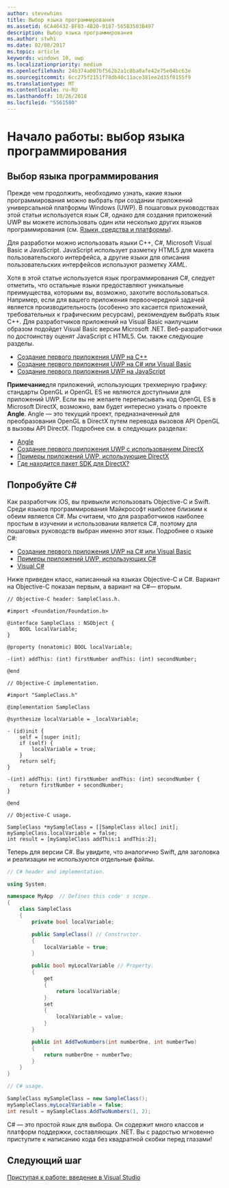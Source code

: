 ```yaml
---
author: stevewhims
title: Выбор языка программирования
ms.assetid: 6CA46432-BF03-4B20-9187-565B3503B497
description: Выбор языка программирования
ms.author: stwhi
ms.date: 02/08/2017
ms.topic: article
keywords: windows 10, uwp
ms.localizationpriority: medium
ms.openlocfilehash: 24b374a007bf562b2a1c8ba0afe42e75e04bc63e
ms.sourcegitcommit: 6cc275f2151f78db40c11ace381ee2d35f0155f9
ms.translationtype: MT
ms.contentlocale: ru-RU
ms.lasthandoff: 10/26/2018
ms.locfileid: "5561580"
---
```

# <a name="getting-started-choosing-a-programming-language"></a>Начало работы: выбор языка программирования


## <a name="choosing-a-programming-language"></a>Выбор языка программирования

Прежде чем продолжить, необходимо узнать, какие языки программирования можно выбрать при создании приложений универсальной платформы Windows (UWP). В пошаговых руководствах этой статьи используется язык C#, однако для создания приложений UWP вы можете использовать один или несколько других языков программирования (см. [Языки, средства и платформы](https://msdn.microsoft.com/library/windows/apps/dn465799)).

Для разработки можно использовать языки C++, C#, Microsoft Visual Basic и JavaScript. JavaScript использует разметку HTML5 для макета пользовательского интерфейса, а другие языки для описания пользовательских интерфейсов используют разметку *XAML*.

Хотя в этой статье используется язык программирования C#, следует отметить, что остальные языки предоставляют уникальные преимущества, которыми вы, возможно, захотите воспользоваться. Например, если для вашего приложения первоочередной задачей является производительность (особенно это касается приложений, требовательных к графическим ресурсам), рекомендуем выбрать язык C++. Для разработчиков приложений на Visual Basic наилучшим образом подойдет Visual Basic версии Microsoft .NET. Веб-разработчики по достоинству оценят JavaScript с HTML5. См. также следующие разделы.

-   [Создание первого приложения UWP на C++](../get-started/create-a-basic-windows-10-app-in-cpp.md)
-   [Создание первого приложения UWP на C# или Visual Basic](../get-started/create-a-hello-world-app-xaml-universal.md)
-   [Создание первого приложения UWP на JavaScript](../get-started/create-a-hello-world-app-js-uwp.md)

**Примечание**для приложений, использующих трехмерную графику: стандарты OpenGL и OpenGL ES не являются доступными для приложений UWP. Если вы не желаете переписывать код OpenGL ES в Microsoft DirectX, возможно, вам будет интересно узнать о проекте **Angle**. Angle — это текущий проект, предназначенный для преобразования OpenGL в DirectX путем перевода вызовов API OpenGL в вызовы API DirectX. Подробнее см. в следующих разделах:
-   [Angle](https://code.google.com/p/angleproject/)
-   [Создание первого приложения UWP с использованием DirectX](https://msdn.microsoft.com/library/windows/apps/br229580)
-   [Примеры приложений UWP, использующие DirectX](http://go.microsoft.com/fwlink/p/?LinkId=263603)
-   [Где находится пакет SDK для DirectX?](https://msdn.microsoft.com/library/windows/desktop/ee663275)

## <a name="giving-c-a-go"></a>Попробуйте C#

Как разработчик iOS, вы привыкли использовать Objective-C и Swift. Среди языков программирования Майкрософт наиболее близким к обеим является C#. Мы считаем, что для разработчиков наиболее простым в изучении и использовании является C#, поэтому для пошаговых руководств выбран именно этот язык. Подробнее о языке C#:

-   [Создание первого приложения UWP на C# или Visual Basic](../get-started/create-a-hello-world-app-xaml-universal.md)
-   [Примеры приложений UWP, использующих C#](http://go.microsoft.com/fwlink/p/?LinkId=263453)
-   [Visual C#](http://go.microsoft.com/fwlink/p/?LinkId=263450)

Ниже приведен класс, написанный на языках Objective-C и C#. Вариант на Objective-C показан первым, а вариант на C#— вторым.

```obj-c
// Objective-C header: SampleClass.h.

#import <Foundation/Foundation.h>

@interface SampleClass : NSObject {
    BOOL localVariable;
}

@property (nonatomic) BOOL localVariable;

-(int) addThis: (int) firstNumber andThis: (int) secondNumber;

@end
```

```obj-c
// Objective-C implementation.

#import "SampleClass.h"

@implementation SampleClass

@synthesize localVariable = _localVariable;

- (id)init {
    self = [super init];
    if (self) {
        localVariable = true;
    }
    return self;
}

-(int) addThis: (int) firstNumber andThis: (int) secondNumber {
    return firstNumber + secondNumber;
}

@end
```

```obj-c
// Objective-C usage.

SampleClass *mySampleClass = [[SampleClass alloc] init];
mySampleClass.localVariable = false;
int result = [mySampleClass addThis:1 andThis:2];
```

Теперь для версии C#. Вы увидите, что аналогично Swift, для заголовка и реализации не используются отдельные файлы.

```csharp
// C# header and implementation.

using System;

namespace MyApp  // Defines this code' s scope.
{
    class SampleClass
    {
        private bool localVariable;

        public SampleClass() // Constructor.
        {
            localVariable = true;
        }

        public bool myLocalVariable // Property.
        {
            get
            {
                return localVariable;
            }
            set
            {
                localVariable = value; 
            }
        }

        public int AddTwoNumbers(int numberOne, int numberTwo)
        {
            return numberOne + numberTwo;
        }        
    }
}
```

```csharp
// C# usage.

SampleClass mySampleClass = new SampleClass();
mySampleClass.myLocalVariable = false;
int result = mySampleClass.AddTwoNumbers(1, 2);
```

C# — это простой язык для выбора. Он содержит много классов и платформ поддержки, составляющих .NET. Вы с радостью мгновенно приступите к написанию кода без квадратной скобки перед глазами!

## <a name="next-step"></a>Следующий шаг

[Приступая к работе: введение в Visual Studio](getting-started-getting-around-in-visual-studio.md)
